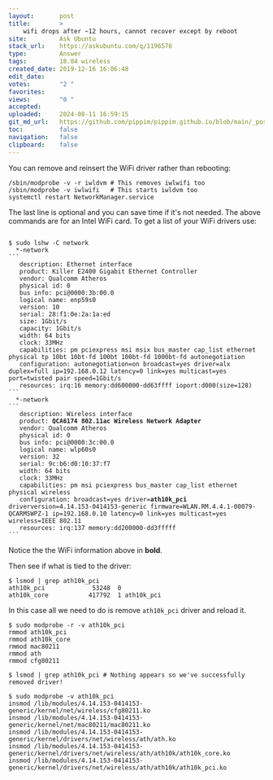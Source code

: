 ```yaml
---
layout:       post
title:        >
    wifi drops after ~12 hours, cannot recover except by reboot
site:         Ask Ubuntu
stack_url:    https://askubuntu.com/q/1196576
type:         Answer
tags:         18.04 wireless
created_date: 2019-12-16 16:06:48
edit_date:    
votes:        "2 "
favorites:    
views:        "0 "
accepted:     
uploaded:     2024-08-11 16:59:15
git_md_url:   https://github.com/pippim/pippim.github.io/blob/main/_posts/2019/2019-12-16-wifi-drops-after-~12-hours_-cannot-recover-except-by-reboot.md
toc:          false
navigation:   false
clipboard:    false
---
```


You can remove and reinsert the WiFi driver rather than rebooting:

``` 
/sbin/modprobe -v -r iwldvm # This removes iwlwifi too
/sbin/modprobe -v iwlwifi   # This starts iwldvm too
systemctl restart NetworkManager.service
```

The last line is optional and you can save time if it's not needed. The above commands are for an Intel WiFi card. To get a list of your WiFi drivers use:

<pre><code>
$ sudo lshw -C network
  *-network               
``` 
   description: Ethernet interface
   product: Killer E2400 Gigabit Ethernet Controller
   vendor: Qualcomm Atheros
   physical id: 0
   bus info: pci@0000:3b:00.0
   logical name: enp59s0
   version: 10
   serial: 28:f1:0e:2a:1a:ed
   size: 1Gbit/s
   capacity: 1Gbit/s
   width: 64 bits
   clock: 33MHz
   capabilities: pm pciexpress msi msix bus_master cap_list ethernet physical tp 10bt 10bt-fd 100bt 100bt-fd 1000bt-fd autonegotiation
   configuration: autonegotiation=on broadcast=yes driver=alx duplex=full ip=192.168.0.12 latency=0 link=yes multicast=yes port=twisted pair speed=1Gbit/s
   resources: irq:16 memory:dd600000-dd63ffff ioport:d000(size=128)
```
  *-network
``` 
   description: Wireless interface
   product: <b>QCA6174 802.11ac Wireless Network Adapter</b>
   vendor: Qualcomm Atheros
   physical id: 0
   bus info: pci@0000:3c:00.0
   logical name: wlp60s0
   version: 32
   serial: 9c:b6:d0:10:37:f7
   width: 64 bits
   clock: 33MHz
   capabilities: pm msi pciexpress bus_master cap_list ethernet physical wireless
   configuration: broadcast=yes driver=<b>ath10k_pci</b> driverversion=4.14.153-0414153-generic firmware=WLAN.RM.4.4.1-00079-QCARMSWPZ-1 ip=192.168.0.10 latency=0 link=yes multicast=yes wireless=IEEE 802.11
   resources: irq:137 memory:dd200000-dd3fffff
```
</code></pre>

Notice the the WiFi information above in **bold**.

Then see if what is tied to the driver:

``` 
$ lsmod | grep ath10k_pci
ath10k_pci             53248  0
ath10k_core           417792  1 ath10k_pci
```

In this case all we need to do is remove `ath10k_pci` driver and reload it.

``` 
$ sudo modprobe -r -v ath10k_pci
rmmod ath10k_pci
rmmod ath10k_core
rmmod mac80211
rmmod ath
rmmod cfg80211

$ lsmod | grep ath10k_pci # Nothing appears so we've successfully removed driver!

$ sudo modprobe -v ath10k_pci
insmod /lib/modules/4.14.153-0414153-generic/kernel/net/wireless/cfg80211.ko 
insmod /lib/modules/4.14.153-0414153-generic/kernel/net/mac80211/mac80211.ko 
insmod /lib/modules/4.14.153-0414153-generic/kernel/drivers/net/wireless/ath/ath.ko 
insmod /lib/modules/4.14.153-0414153-generic/kernel/drivers/net/wireless/ath/ath10k/ath10k_core.ko 
insmod /lib/modules/4.14.153-0414153-generic/kernel/drivers/net/wireless/ath/ath10k/ath10k_pci.ko 
```
